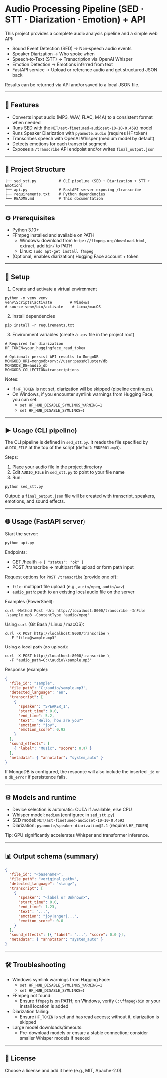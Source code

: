 # Audio Processing Pipeline (SED · STT · Diarization · Emotion) + API

This project provides a complete audio analysis pipeline and a simple web API:

- Sound Event Detection (SED) → Non‑speech audio events
- Speaker Diarization → Who spoke when
- Speech‑to‑Text (STT) → Transcription via OpenAI Whisper
- Emotion Detection → Emotions inferred from text
- FastAPI service → Upload or reference audio and get structured JSON back

Results can be returned via API and/or saved to a local JSON file.

---

## 🚀 Features
- Converts input audio (MP3, WAV, FLAC, M4A) to a consistent format when needed
- Runs SED with the `MIT/ast-finetuned-audioset-10-10-0.4593` model
- Runs Speaker Diarization with `pyannote.audio` (requires HF token)
- Transcribes speech with OpenAI Whisper (medium model by default)
- Detects emotions for each transcript segment
- Exposes a `/transcribe` API endpoint and/or writes `final_output.json`

---

## 📂 Project Structure
```
├── sed_stt.py          # CLI pipeline (SED + Diarization + STT + Emotion)
├── api.py              # FastAPI server exposing /transcribe
├── requirements.txt    # Python dependencies
└── README.md           # This documentation
```

---

## ⚙️ Prerequisites
- Python 3.10+
- FFmpeg installed and available on PATH
  - Windows: download from `https://ffmpeg.org/download.html`, extract, add `bin/` to PATH
  - Linux: `sudo apt-get install ffmpeg`
- (Optional, enables diarization) Hugging Face account + token

---

## 🧪 Setup

1) Create and activate a virtual environment
```
python -m venv venv
venv\Scripts\activate        # Windows
# source venv/bin/activate    # Linux/macOS
```

2) Install dependencies
```
pip install -r requirements.txt
```

3) Environment variables (create a `.env` file in the project root)
```
# Required for diarization
HF_TOKEN=your_huggingface_read_token

# Optional: persist API results to MongoDB
MONGODB_URI=mongodb+srv://user:pass@cluster/db
MONGODB_DB=audio_db
MONGODB_COLLECTION=transcriptions
```

Notes:
- If `HF_TOKEN` is not set, diarization will be skipped (pipeline continues).
- On Windows, if you encounter symlink warnings from Hugging Face, you can set:
  - `set HF_HUB_DISABLE_SYMLINKS_WARNING=1`
  - `set HF_HUB_DISABLE_SYMLINKS=1`

---

## ▶️ Usage (CLI pipeline)

The CLI pipeline is defined in `sed_stt.py`. It reads the file specified by `AUDIO_FILE` at the top of the script (default: `ENDE001.mp3`).

Steps:
1. Place your audio file in the project directory
2. Edit `AUDIO_FILE` in `sed_stt.py` to point to your file name
3. Run:
```
python sed_stt.py
```

Output: a `final_output.json` file will be created with transcript, speakers, emotions, and sound effects.

---

## 🌐 Usage (FastAPI server)

Start the server:
```
python api.py
```

Endpoints:
- GET /health → `{ "status": "ok" }`
- POST /transcribe → multipart file upload or form path input

Request options for `POST /transcribe` (provide one of):
- `file`: multipart file upload (e.g., `audio/mpeg`, `audio/wav`)
- `audio_path`: path to an existing local audio file on the server

Examples (PowerShell):
```
curl -Method Post -Uri http://localhost:8000/transcribe -InFile .\sample.mp3 -ContentType 'audio/mpeg'
```

Using `curl` (Git Bash / Linux / macOS):
```
curl -X POST http://localhost:8000/transcribe \
  -F "file=@sample.mp3"
```

Using a local path (no upload):
```
curl -X POST http://localhost:8000/transcribe \
  -F "audio_path=C:\\audio\\sample.mp3"
```

Response (example):
```json
{
  "file_id": "sample",
  "file_path": "C:/audio/sample.mp3",
  "detected_language": "en",
  "transcript": [
    {
      "speaker": "SPEAKER_1",
      "start_time": 0.0,
      "end_time": 5.2,
      "text": "Hello, how are you?",
      "emotion": "joy",
      "emotion_score": 0.92
    }
  ],
  "sound_effects": [
    { "label": "Music", "score": 0.87 }
  ],
  "metadata": { "annotator": "system_auto" }
}
```

If MongoDB is configured, the response will also include the inserted `_id` or a `db_error` if persistence fails.

---

## ⚙️ Models and runtime
- Device selection is automatic: CUDA if available, else CPU
- Whisper model: `medium` (configured in `sed_stt.py`)
- SED model: `MIT/ast-finetuned-audioset-10-10-0.4593`
- Diarization: `pyannote/speaker-diarization@2.1` (requires `HF_TOKEN`)

Tip: GPU significantly accelerates Whisper and transformer inference.

---

## 📊 Output schema (summary)
```json
{
  "file_id": "<basename>",
  "file_path": "<original path>",
  "detected_language": "<lang>",
  "transcript": [
    {
      "speaker": "<label or Unknown>",
      "start_time": 0.0,
      "end_time": 1.23,
      "text": "...",
      "emotion": "joy|anger|...",
      "emotion_score": 0.0
    }
  ],
  "sound_effects": [{ "label": "...", "score": 0.0 }],
  "metadata": { "annotator": "system_auto" }
}
```

---

## 🛠️ Troubleshooting
- Windows symlink warnings from Hugging Face:
  - `set HF_HUB_DISABLE_SYMLINKS_WARNING=1`
  - `set HF_HUB_DISABLE_SYMLINKS=1`
- FFmpeg not found:
  - Ensure `ffmpeg` is on PATH; on Windows, verify `C:\ffmpeg\bin` or your install location is added
- Diarization failing:
  - Ensure `HF_TOKEN` is set and has read access; without it, diarization is skipped
- Large model downloads/timeouts:
  - Pre-download models or ensure a stable connection; consider smaller Whisper models if needed

---

## 📜 License
Choose a license and add it here (e.g., MIT, Apache-2.0).


